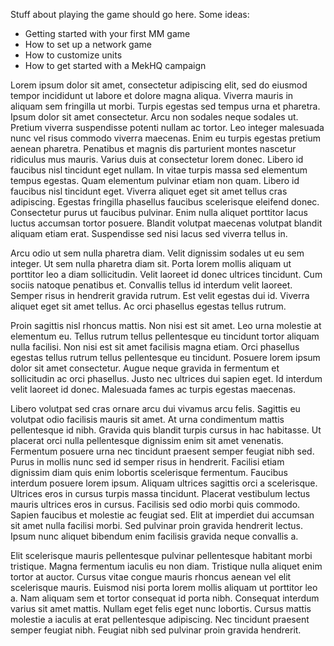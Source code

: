 Stuff about playing the game should go here. Some ideas:

- Getting started with your first MM game
- How to set up a network game
- How to customize units
- How to get started with a MekHQ campaign

Lorem ipsum dolor sit amet, consectetur adipiscing elit, sed do eiusmod tempor incididunt ut labore et dolore magna aliqua. Viverra mauris in aliquam sem fringilla ut morbi. Turpis egestas sed tempus urna et pharetra. Ipsum dolor sit amet consectetur. Arcu non sodales neque sodales ut. Pretium viverra suspendisse potenti nullam ac tortor. Leo integer malesuada nunc vel risus commodo viverra maecenas. Enim eu turpis egestas pretium aenean pharetra. Penatibus et magnis dis parturient montes nascetur ridiculus mus mauris. Varius duis at consectetur lorem donec. Libero id faucibus nisl tincidunt eget nullam. In vitae turpis massa sed elementum tempus egestas. Quam elementum pulvinar etiam non quam. Libero id faucibus nisl tincidunt eget. Viverra aliquet eget sit amet tellus cras adipiscing. Egestas fringilla phasellus faucibus scelerisque eleifend donec. Consectetur purus ut faucibus pulvinar. Enim nulla aliquet porttitor lacus luctus accumsan tortor posuere. Blandit volutpat maecenas volutpat blandit aliquam etiam erat. Suspendisse sed nisi lacus sed viverra tellus in.

Arcu odio ut sem nulla pharetra diam. Velit dignissim sodales ut eu sem integer. Ut sem nulla pharetra diam sit. Porta lorem mollis aliquam ut porttitor leo a diam sollicitudin. Velit laoreet id donec ultrices tincidunt. Cum sociis natoque penatibus et. Convallis tellus id interdum velit laoreet. Semper risus in hendrerit gravida rutrum. Est velit egestas dui id. Viverra aliquet eget sit amet tellus. Ac orci phasellus egestas tellus rutrum.

Proin sagittis nisl rhoncus mattis. Non nisi est sit amet. Leo urna molestie at elementum eu. Tellus rutrum tellus pellentesque eu tincidunt tortor aliquam nulla facilisi. Non nisi est sit amet facilisis magna etiam. Orci phasellus egestas tellus rutrum tellus pellentesque eu tincidunt. Posuere lorem ipsum dolor sit amet consectetur. Augue neque gravida in fermentum et sollicitudin ac orci phasellus. Justo nec ultrices dui sapien eget. Id interdum velit laoreet id donec. Malesuada fames ac turpis egestas maecenas.

Libero volutpat sed cras ornare arcu dui vivamus arcu felis. Sagittis eu volutpat odio facilisis mauris sit amet. At urna condimentum mattis pellentesque id nibh. Gravida quis blandit turpis cursus in hac habitasse. Ut placerat orci nulla pellentesque dignissim enim sit amet venenatis. Fermentum posuere urna nec tincidunt praesent semper feugiat nibh sed. Purus in mollis nunc sed id semper risus in hendrerit. Facilisi etiam dignissim diam quis enim lobortis scelerisque fermentum. Faucibus interdum posuere lorem ipsum. Aliquam ultrices sagittis orci a scelerisque. Ultrices eros in cursus turpis massa tincidunt. Placerat vestibulum lectus mauris ultrices eros in cursus. Facilisis sed odio morbi quis commodo. Sapien faucibus et molestie ac feugiat sed. Elit at imperdiet dui accumsan sit amet nulla facilisi morbi. Sed pulvinar proin gravida hendrerit lectus. Ipsum nunc aliquet bibendum enim facilisis gravida neque convallis a.

Elit scelerisque mauris pellentesque pulvinar pellentesque habitant morbi tristique. Magna fermentum iaculis eu non diam. Tristique nulla aliquet enim tortor at auctor. Cursus vitae congue mauris rhoncus aenean vel elit scelerisque mauris. Euismod nisi porta lorem mollis aliquam ut porttitor leo a. Nam aliquam sem et tortor consequat id porta nibh. Consequat interdum varius sit amet mattis. Nullam eget felis eget nunc lobortis. Cursus mattis molestie a iaculis at erat pellentesque adipiscing. Nec tincidunt praesent semper feugiat nibh. Feugiat nibh sed pulvinar proin gravida hendrerit.

